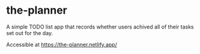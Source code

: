 # the-planner
A simple TODO list app that records whether users achived all of their tasks set out for the day. 

Accessible at https://the-planner.netlify.app/ 
